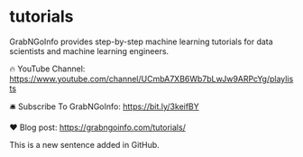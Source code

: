 # tutorials

GrabNGoInfo provides step-by-step machine learning tutorials for data scientists and machine learning engineers.

🔥 YouTube Channel: https://www.youtube.com/channel/UCmbA7XB6Wb7bLwJw9ARPcYg/playlists

🛎️ Subscribe To GrabNGoInfo: https://bit.ly/3keifBY 

❤️ Blog post: https://grabngoinfo.com/tutorials/ 

This is a new sentence added in GitHub.
